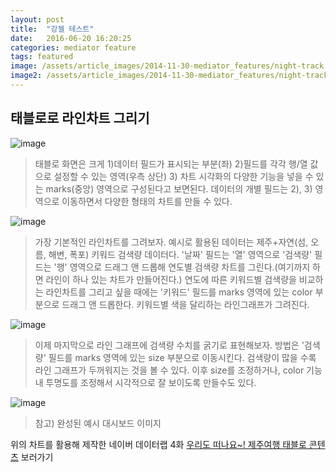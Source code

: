 ```yaml
---
layout: post
title:  "강젤 테스트"
date:   2016-06-20 16:20:25
categories: mediator feature
tags: featured
image: /assets/article_images/2014-11-30-mediator_features/night-track.JPG
image2: /assets/article_images/2014-11-30-mediator_features/night-track-mobile.JPG
---
```


## 태블로로 라인차트 그리기

![image](https://cloud.githubusercontent.com/assets/10662638/16186494/c7cea22a-3705-11e6-9719-21ed75f7fc13.png)
> 태블로 화면은 크게 1)데이터 필드가 표시되는 부분(좌) 2)필드를 각각 행/열 값으로 설정할 수 있는 영역(우측 상단) 3) 차트 시각화의 다양한 기능을 넣을 수 있는 marks(중앙) 영역으로 구성된다고 보면된다. 데이터의 개별 필드는 2), 3) 영역으로 이동하면서 다양한 형태의 차트를 만들 수 있다.

![image](https://cloud.githubusercontent.com/assets/10662638/16186610/6dc3c70a-3706-11e6-8b3c-feff06f938bf.png)
> 가장 기본적인 라인차트를 그려보자. 예시로 활용된 데이터는 제주+자연(섬, 오름, 해변, 폭포) 키워드 검색량 데이터다. '날짜' 필드는 '열' 영역으로 '검색량' 필드는 '행' 영역으로 드래그 앤 드롭해 연도별 검색량 차트를 그린다.(여기까지 하면 라인이 하나 있는 차트가 만들어진다.) 연도에 따른 키워드별 검색량을 비교하는 라인차트를 그리고 싶을 때에는 '키워드' 필드를 marks 영역에 있는 color 부분으로 드래그 앤 드롭한다. 키워드별 색을 달리하는 라인그래프가 그려진다.

![image](https://cloud.githubusercontent.com/assets/10662638/16186741/22cf4f7a-3707-11e6-80a7-3f23769eac92.png)
> 이제 마지막으로 라인 그래프에 검색량 수치를 굵기로 표현해보자. 방법은 '검색량' 필드를 marks 영역에 있는 size 부분으로 이동시킨다. 검색량이 많을 수록 라인 그래프가 두꺼워지는 것을 볼 수 있다. 이후 size를 조정하거나, color 기능 내 투명도를 조정해서 시각적으로 잘 보이도록 만들수도 있다.

![image](https://cloud.githubusercontent.com/assets/10662638/16186834/c778beee-3707-11e6-8859-d3e532f50ea6.png)
> 참고) 완성된 예시 대시보드 이미지

위의 차트를 활용해 제작한 네이버 데이터랩 4화 [우리도 떠나요~! 제주여행 태블로 콘텐츠](https://public.tableau.com/views/_0617/0616_text?:embed=y&:display_count=yes&:showTabs=y&:showVizHome=no#3) 보러가기
